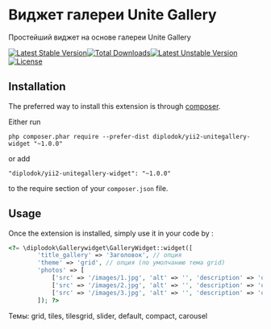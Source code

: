 Виджет галереи Unite Gallery
============================
Простейший виджет на основе галереи Unite Gallery

[![Latest Stable Version](https://poser.pugx.org/diplodok/yii2-unitegallery-widget/v/stable.svg)](https://packagist.org/packages/diplodok/yii2-unitegallery-widget)[![Total Downloads](https://poser.pugx.org/diplodok/yii2-unitegallery-widget/downloads.svg)](https://packagist.org/packages/diplodok/yii2-unitegallery-widget)[![Latest Unstable Version](https://poser.pugx.org/diplodok/yii2-unitegallery-widget/v/unstable.svg)](https://packagist.org/packages/diplodok/yii2-unitegallery-widget)[![License](https://poser.pugx.org/diplodok/yii2-unitegallery-widget/license.svg)](https://packagist.org/packages/diplodok/yii2-unitegallery-widget)

Installation
------------

The preferred way to install this extension is through [composer](http://getcomposer.org/download/).

Either run

```
php composer.phar require --prefer-dist diplodok/yii2-unitegallery-widget "~1.0.0"
```

or add

```
"diplodok/yii2-unitegallery-widget": "~1.0.0"
```

to the require section of your `composer.json` file.


Usage
-----

Once the extension is installed, simply use it in your code by  :

```php
<?= \diplodok\Gallerywidget\GalleryWidget::widget([
        'title_gallery' => 'Заголовок', // опция
        'theme' => 'grid', // опция (по умолчанию тема grid)
        'photos' => [
			['src' => '/images/1.jpg', 'alt' => '', 'description' => 'опция'],
			['src' => '/images/2.jpg', 'alt' => '', 'description' => 'опция'],
			['src' => '/images/3.jpg', 'alt' => '', 'description' => 'опция']
		]); ?>
```
Темы: grid, tiles, tilesgrid, slider, default, compact, carousel
